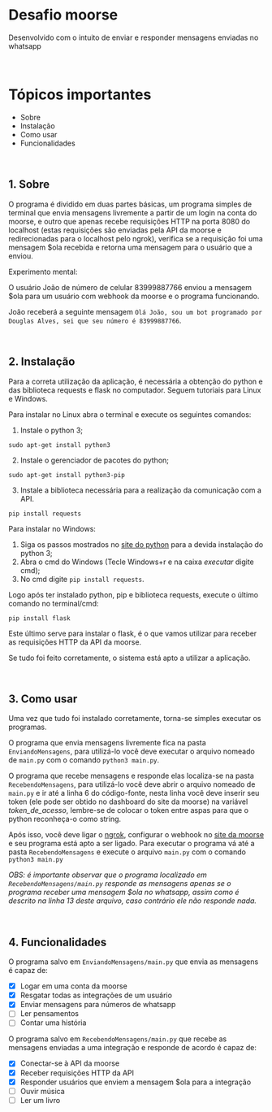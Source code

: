 
# Desafio moorse
Desenvolvido com o intuito de enviar e responder mensagens enviadas no whatsapp

<br>

Tópicos importantes
===================
<!--ts-->
   * Sobre
   * Instalação
   * Como usar
   * Funcionalidades
<!--te-->

<br>

## 1. Sobre

O programa é dividido em duas partes básicas, um programa simples de terminal que envia mensagens livremente a partir de um login na conta do moorse, e outro que apenas recebe requisições HTTP na porta 8080 do localhost (estas requisições são enviadas pela API da moorse e redirecionadas para o localhost pelo ngrok), verifica se a requisição foi uma mensagem $ola recebida e retorna uma mensagem para o usuário que a enviou.

Experimento mental:

O usuário João de número de celular 83999887766 enviou a mensagem $ola para um usuário com webhook da moorse e o programa funcionando.

João receberá a seguinte mensagem ```Olá João, sou um bot programado por Douglas Alves, sei que seu número é 83999887766```.

<br>

## 2. Instalação

Para a correta utilização da aplicação, é necessária a obtenção do python e das biblioteca requests e flask no computador. Seguem tutoriais para Linux e Windows.

Para instalar no Linux abra o terminal e execute os seguintes comandos:

1. Instale o python 3;

```sudo apt-get install python3```

2. Instale o gerenciador de pacotes do python;

```sudo apt-get install python3-pip```

3. Instale a biblioteca necessária para a realização da comunicação com a API.

```pip install requests```

Para instalar no Windows:

1. Siga os passos mostrados no <a href="https://python.org.br/instalacao-windows/">site do python</a> para a devida instalação do python 3;
2. Abra o cmd do Windows (Tecle Windows+r e na caixa *executar* digite cmd);
3. No cmd digite ```pip install requests```.

Logo após ter instalado python, pip e biblioteca requests, execute o último comando no terminal/cmd:

```pip install flask```

Este último serve para instalar o flask, é o que vamos utilizar para receber as requisições HTTP da API da moorse.

Se tudo foi feito corretamente, o sistema está apto a utilizar a aplicação.

<br>

## 3. Como usar

Uma vez que tudo foi instalado corretamente, torna-se simples executar os programas.

O programa que envia mensagens livremente fica na pasta ```EnviandoMensagens```, para utilizá-lo você deve executar o arquivo nomeado de ```main.py``` com o comando ```python3 main.py```.

O programa que recebe mensagens e responde elas localiza-se na pasta ```RecebendoMensagens```, para utilizá-lo você deve  abrir o arquivo nomeado de ```main.py```  e ir até a linha 6 do código-fonte, nesta linha você deve inserir seu token (ele pode ser obtido no dashboard do site da moorse) na variável *token_de_acesso*, lembre-se de colocar o token entre aspas para que o python reconheça-o como string.

Após isso, você deve ligar o <a href="https://ngrok.com/">ngrok</a>, configurar o webhook no <a href="https://app.moorse.io/">site da moorse</a> e seu programa está apto a ser ligado. Para executar o programa vá até a pasta ```RecebendoMensagens``` e execute o arquivo ```main.py``` com o comando ```python3 main.py```

*OBS: é importante observar que o programa localizado em ```RecebendoMensagens/main.py``` responde as mensagens apenas se o programa receber uma mensagem $ola no whatsapp, assim como é descrito na linha 13 deste arquivo, caso contrário ele não responde nada.*

<br>

## 4. Funcionalidades

O programa salvo em ```EnviandoMensagens/main.py``` que envia as mensagens  é capaz de:

- [x] Logar em uma conta da moorse
- [x] Resgatar todas as integrações de um usuário
- [x] Enviar mensagens para números de whatsapp
- [ ] Ler pensamentos
- [ ] Contar uma história

O programa salvo em ```RecebendoMensagens/main.py``` que recebe as mensagens enviadas a uma integração e responde de acordo é capaz de:

- [x] Conectar-se à API da moorse
- [x] Receber requisições HTTP da API
- [x] Responder usuários que enviem a mensagem $ola para a integração
- [ ] Ouvir música
- [ ] Ler um livro

<br>

